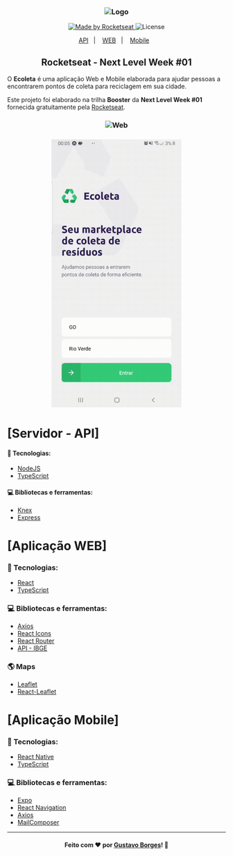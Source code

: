 <h3 align="center">
    <img alt="Logo" title="#logo" width="300px" src="">
</h3>
<p align="center">
  <a href="https://rocketseat.com.br">
    <img alt="Made by Rocketseat" src="https://img.shields.io/badge/made%20by-Rocketseat-%237519C1">
  </a>
  <a>
  <img alt="License" src="https://img.shields.io/github/license/vitorserrano/ecoleta?color=%237519C1">
</p>

<p align="center">
  <a href="#api">API</a>&nbsp;&nbsp;&nbsp;|&nbsp;&nbsp;&nbsp;  
  <a href="#web">WEB</a>&nbsp;&nbsp;&nbsp;|&nbsp;&nbsp;&nbsp;
  <a href="#mobile">Mobile</a>&nbsp;&nbsp;&nbsp;
</p>

<h2 align="center">Rocketseat - Next Level Week #01</h2>

<p>O <b>Ecoleta</b> é uma aplicação Web e Mobile elaborada para ajudar pessoas a encontrarem pontos de coleta para reciclagem em sua cidade.</p>

Este projeto foi elaborado na trilha <b>Booster</b> da <b>Next Level Week #01</b> fornecida gratuitamente pela [Rocketseat](https://rocketseat.com.br/).

<h3 align="center">
    <img alt="Web" title="Web" height="600px" src="https://github.com/GustavoBCardoso/rocketseat-nlw/blob/master/docs/ecoleta-web.gif?raw=true">
 </h3>   
 <h3 align="center">
<img alt="Mobile" title="Mobile" width="300px" src="https://github.com/GustavoBCardoso/rocketseat-nlw/blob/master/docs/ecoleta-mobile.gif?raw=true">
        
</h3>

<i id="api"></i>

# [Servidor - API]
#### :rocket: Tecnologias:
 - [NodeJS](https://nodejs.org/en/)
 - [TypeScript](https://www.typescriptlang.org/)
 
#### :computer: Bibliotecas e ferramentas:
- [Knex](http://knexjs.org/) 
- [Express](https://expressjs.com/)

<i id="web"></i>

# [Aplicação WEB]
### :rocket: Tecnologias:
 - [React](https://reactjs.org/ "ReactJS")
 - [TypeScript](https://www.typescriptlang.org/)

### :computer: Bibliotecas e ferramentas:
 - [Axios](https://github.com/axios/axios "Axios")
 - [React Icons](https://react-icons.github.io/react-icons/)
 - [React Router](https://reacttraining.com/react-router/)
 - [API - IBGE](https://servicodados.ibge.gov.br/api/docs/localidades?versao=1)

### :earth_americas: Maps
 - [Leaflet](https://leafletjs.com/)
 - [React-Leaflet](https://react-leaflet.js.org/)

<i id="mobile"></i>
 
# [Aplicação Mobile]
### :rocket: Tecnologias:
 - [React Native](https://reactnative.dev/ "React Native")
 - [TypeScript](https://www.typescriptlang.org/)

### :computer: Bibliotecas e ferramentas:
 - [Expo](https://expo.io/ "Expo")
 - [React Navigation](https://reactnavigation.org/ "React Navigation")
 - [Axios](https://github.com/axios/axios "Axios")
 - [MailComposer](https://docs.expo.io/versions/latest/sdk/mail-composer/)

---

<h4 align="center">
    Feito com ❤ por <a href="https://www.linkedin.com/in/gustavobcardoso/" target="_blank">Gustavo Borges</a>!
    <g-emoji class="g-emoji" alias="wave" fallback-src="https://github.githubassets.com/images/icons/emoji/unicode/1f44b.png">👋</g-emoji>
</h4>
